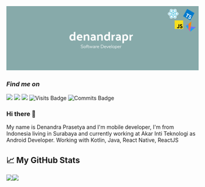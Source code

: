 ![denandrapr](./banner.png)

### *Find me on*

[<img src="https://img.shields.io/badge/gmail-red.svg?&style=for-the-badge&logo=gmail&logoColor=white" />](mailto:denandra.prasetya@akarinti.tech) [<img src="https://img.shields.io/badge/linkedin-%230077B5.svg?&style=for-the-badge&logo=linkedin&logoColor=white" />](https://www.linkedin.com/in/denandra-prasetya/) [<img src ="https://img.shields.io/badge/Website-Nndraa.me-blue.svg?&style=for-the-badge">](https://nndraa.me/)  ![Visits Badge](https://badges.pufler.dev/visits/denandrapr/denandrapr?style=for-the-badge) ![Commits Badge](https://badges.pufler.dev/commits/monthly/denandrapr?style=for-the-badge)

### Hi there 👋

My name is Denandra Prasetya and I'm mobile developer, I'm from Indonesia living in Surabaya and currently working at Akar Inti Teknologi as Android Developer. Working with Kotlin, Java, React Native, ReactJS

<!--START_SECTION:stats-->
## &#x1f4c8; My GitHub Stats
<a href="https://github.com/denandrapr">
  <img height="170em" src="https://github-readme-stats.vercel.app/api?username=denandrapr&theme=tokyonight&show_icons=true" align="left" />
  <img height="170em" src="https://github-readme-stats.vercel.app/api/top-langs/?username=denandrapr&theme=tokyonight&layout=compact" />
</a>
<!--END_SECTION:stats-->
